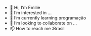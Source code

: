 - 👋 Hi, I’m  Emilie
- 👀 I’m interested in  ...
- 🌱 I’m currently learning  programação
- 💞️ I’m looking to collaborate on ...
- 📫 How to reach me :Brasil

<!---
aoiakaikuuroi/aoiakaikuuroi is a ✨ special ✨ repository because its `README.md` (this file) appears on your GitHub profile.
You can click the Preview link to take a look at your changes.
--->
